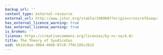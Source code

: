 ```yaml
---
backup_url: ''
content_type: external-resource
external_url: http://www.jstor.org/stable/1909607?origin=crossref&seq=1#page_scan_tab_contents
has_external_licence_warning: true
has_external_license_warning: true
is_broken: ''
license: https://creativecommons.org/licenses/by-nc-sa/4.0/
title: The Theory of Syndicates
uid: b61dc0ae-d8b4-404b-87c0-7f0c185c2615
---
```

